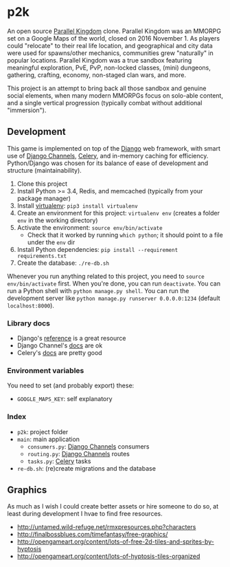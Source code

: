 p2k
===
An open source [Parallel Kingdom][1] clone.
Parallel Kingdom was an MMORPG set on a Google Maps of the world, closed on 2016 November 1.
As players could "relocate" to their real life location,
and geographical and city data were used for spawns/other mechanics,
communities grew "naturally" in popular locations.
Parallel Kingdom was a true sandbox featuring meaningful exploration,
PvE, PvP, non-locked classes, (mini) dungeons, gathering, crafting, economy, non-staged clan wars, and more.

This project is an attempt to bring back all those sandbox and genuine social elements,
when many modern MMORPGs focus on solo-able content,
and a single vertical progression (typically combat without additional "immersion").

## Development
This game is implemented on top of the [Django][2] web framework, with smart use of [Django Channels][3], [Celery][4], and in-memory caching for efficiency.
Python/Django was chosen for its balance of ease of development and structure (maintainability).

1. Clone this project
1. Install Python >= 3.4, Redis, and memcached (typically from your package manager)
1. Install [virtualenv][5]: `pip3 install virtualenv`
1. Create an environment for this project: `virtualenv env` (creates a folder `env` in the working directory)
1. Activate the environment: `source env/bin/activate`
	- Check that it worked by running `which python`; it should point to a file under the `env` dir
1. Install Python dependencies: `pip install --requirement requirements.txt`
1. Create the database: `./re-db.sh`

Whenever you run anything related to this project, you need to `source env/bin/activate` first.
When you're done, you can run `deactivate`.
You can run a Python shell with `python manage.py shell`.
You can run the development server like `python manage.py runserver 0.0.0.0:1234` (default `localhost:8000`).

### Library docs
- Django's [reference][6] is a great resource
- Django Channel's [docs][7] are ok
- Celery's [docs][8] are pretty good

### Environment variables
You need to set (and probably export) these:
- `GOOGLE_MAPS_KEY`: self explanatory

### Index
- `p2k`: project folder
- `main`: main application
	- `consumers.py`: [Django Channels][7] consumers
	- `routing.py`: [Django Channels][7] routes
	- `tasks.py`: [Celery][8] tasks
- `re-db.sh`: (re)create migrations and the database

## Graphics
As much as I wish I could create better assets or hire someone to do so,
at least during development I hvae to find free resources.

- http://untamed.wild-refuge.net/rmxpresources.php?characters
- http://finalbossblues.com/timefantasy/free-graphics/
- http://opengameart.org/content/lots-of-free-2d-tiles-and-sprites-by-hyptosis
- http://opengameart.org/content/lots-of-hyptosis-tiles-organized

[1]: http://www.parallelkingdom.com
[2]: https://www.djangoproject.com
[3]: https://channels.readthedocs.io/en/stable/
[4]: http://www.celeryproject.org
[5]: https://pypi.python.org/pypi/virtualenv
[6]: https://docs.djangoproject.com/en/1.10/contents/
[7]: https://channels.readthedocs.io/en/stable/
[8]: http://docs.celeryproject.org/en/4.0/
